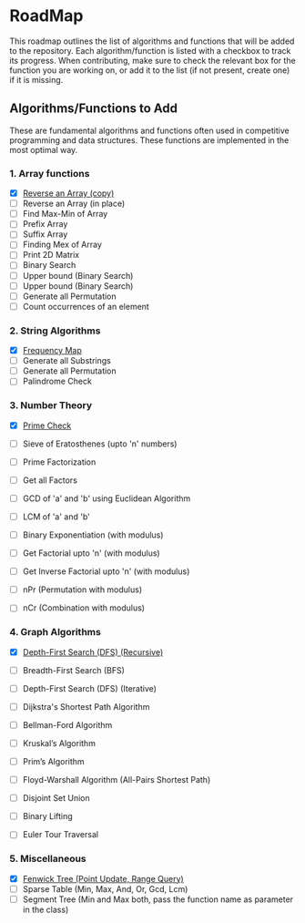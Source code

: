 # RoadMap
This roadmap outlines the list of algorithms and functions that will be added to the repository. Each algorithm/function is listed with a checkbox to track its progress. When contributing, make sure to check the relevant box for the function you are working on, or add it to the list (if not present, create one) if it is missing.

## Algorithms/Functions to Add
These are fundamental algorithms and functions often used in competitive programming and data structures. These functions are implemented in the most optimal way. 

### 1. Array functions
- [x] [Reverse an Array (copy)](Array_Functions\Reverse_an_Array)
- [ ] Reverse an Array (in place)
- [ ] Find Max-Min of Array
- [ ] Prefix Array
- [ ] Suffix Array
- [ ] Finding Mex of Array
- [ ] Print 2D Matrix
- [ ] Binary Search
- [ ] Upper bound (Binary Search)
- [ ] Upper bound (Binary Search)
- [ ] Generate all Permutation
- [ ] Count occurrences of an element

### 2. String Algorithms
- [x] [Frequency Map](String_Functions\Frequency_Map)
- [ ] Generate all Substrings
- [ ] Generate all Permutation
- [ ] Palindrome Check

### 3. Number Theory
- [x] [Prime Check](Number_Theory_Functions\Prime_Check)
- [ ] Sieve of Eratosthenes (upto 'n' numbers)
- [ ] Prime Factorization
- [ ] Get all Factors
- [ ] GCD of 'a' and 'b' using Euclidean Algorithm
- [ ] LCM of 'a' and 'b'
- [ ] Binary Exponentiation (with modulus)
- [ ] Get Factorial upto 'n' (with modulus)
- [ ] Get Inverse Factorial upto 'n' (with modulus)
- [ ] nPr (Permutation with modulus)
- [ ] nCr (Combination with modulus)


### 4. Graph Algorithms
- [x] [Depth-First Search (DFS) (Recursive)](Graph_Functions\DFS_Recursion)
- [ ] Breadth-First Search (BFS)
- [ ] Depth-First Search (DFS) (Iterative)
- [ ] Dijkstra's Shortest Path Algorithm
- [ ] Bellman-Ford Algorithm
- [ ] Kruskal’s Algorithm
- [ ] Prim’s Algorithm
- [ ] Floyd-Warshall Algorithm (All-Pairs Shortest Path)
- [ ] Disjoint Set Union
- [ ] Binary Lifting
- [ ] Euler Tour Traversal


### 5. Miscellaneous
- [x] [Fenwick Tree (Point Update, Range Query)](Miscellaneous_Functions\Fenwick_Tree)
- [ ] Sparse Table (Min, Max, And, Or, Gcd, Lcm)
- [ ] Segment Tree (Min and Max both, pass the function name as parameter in the class)
